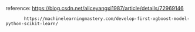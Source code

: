 reference: https://blog.csdn.net/aliceyangxi1987/article/details/72969146

           https://machinelearningmastery.com/develop-first-xgboost-model-python-scikit-learn/


